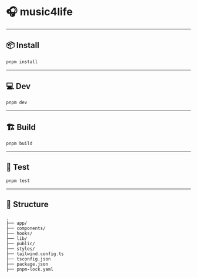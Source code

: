 # 🎧 music4life

---

## 📦 Install

```bash
pnpm install
```

---

## 💻 Dev

```bash
pnpm dev
```

---

## 🏗️ Build

```bash
pnpm build
```

---

## 🧪 Test

```bash
pnpm test
```

---

## 📁 Structure

```
.
├── app/
├── components/
├── hooks/
├── lib/
├── public/
├── styles/
├── tailwind.config.ts
├── tsconfig.json
├── package.json
├── pnpm-lock.yaml
```
